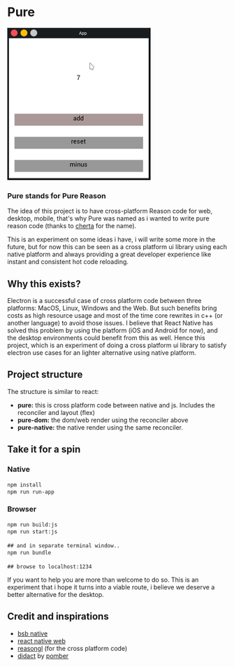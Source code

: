 # Pure

![ScreenShot](https://raw.githubusercontent.com/jmars/pure/master/screenshot.png)

### Pure stands for Pure Reason

The idea of this project is to have cross-platform Reason code for web, desktop, mobile, that's why Pure was named as i wanted to write pure reason code (thanks to [cherta](https://twitter.com/iamcherta) for the name).

This is an experiment on some ideas i have, i will write some more in the future, but for now this can be seen as a cross platform ui library using each native platform and always providing a great developer experience like instant and consistent hot code reloading.

## Why this exists?

Electron is a successful case of cross platform code between three platforms: MacOS, Linux, Windows and the Web. But such benefits bring costs as high resource usage and most of the time core rewrites in c++ (or another language) to avoid those issues. I believe that React Native has solved this problem by using the platform (iOS and Android for now), and the desktop environments could benefit from this as well. Hence this project, which is an experiment of doing a cross platform ui library to satisfy electron use cases for an lighter alternative using native platform.

## Project structure

The structure is similar to react:

- **pure:** this is cross platform code between native and js. Includes the reconciler and layout (flex)
- **pure-dom:** the dom/web render using the reconciler above
- **pure-native:** the native render using the same reconciler.

## Take it for a spin

### Native

```
npm install
npm run run-app
```

### Browser

```npm install
npm run build:js
npm run start:js

## and in separate terminal window..
npm run bundle

## browse to localhost:1234
```

If you want to help you are more than welcome to do so. This is an experiment that i hope it turns into a viable route, i believe we deserve a better alternative for the desktop.

## Credit and inspirations

- [bsb native](https://github.com/bsansouci/bsb-native)
- [react native web](https://github.com/necolas/react-native-web)
- [reasongl](https://github.com/bsansouci/reasongl) (for the cross platform code)
- [didact](https://github.com/hexacta/didact) by [pomber](https://twitter.com/pomber)
